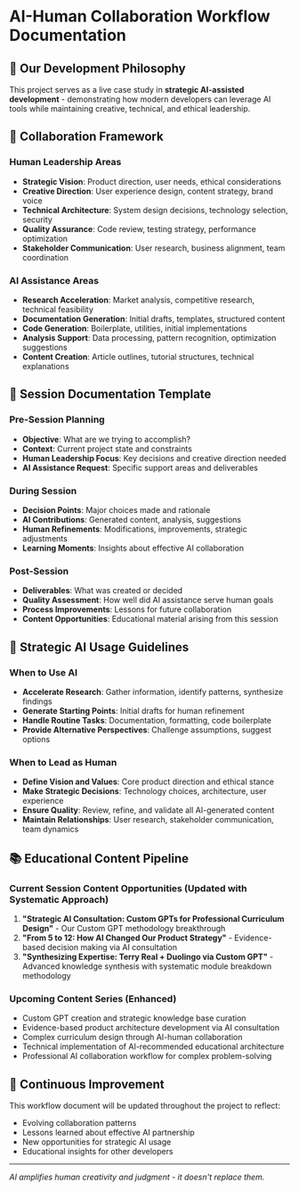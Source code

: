 # AI-Human Collaboration Workflow Documentation

## 🤖 Our Development Philosophy

This project serves as a live case study in **strategic AI-assisted development** - demonstrating how modern developers can leverage AI tools while maintaining creative, technical, and ethical leadership.

## 🔄 Collaboration Framework

### Human Leadership Areas
- **Strategic Vision**: Product direction, user needs, ethical considerations
- **Creative Direction**: User experience design, content strategy, brand voice
- **Technical Architecture**: System design decisions, technology selection, security
- **Quality Assurance**: Code review, testing strategy, performance optimization
- **Stakeholder Communication**: User research, business alignment, team coordination

### AI Assistance Areas
- **Research Acceleration**: Market analysis, competitive research, technical feasibility
- **Documentation Generation**: Initial drafts, templates, structured content
- **Code Generation**: Boilerplate, utilities, initial implementations
- **Analysis Support**: Data processing, pattern recognition, optimization suggestions
- **Content Creation**: Article outlines, tutorial structures, technical explanations

## 📝 Session Documentation Template

### Pre-Session Planning
- **Objective**: What are we trying to accomplish?
- **Context**: Current project state and constraints
- **Human Leadership Focus**: Key decisions and creative direction needed
- **AI Assistance Request**: Specific support areas and deliverables

### During Session
- **Decision Points**: Major choices made and rationale
- **AI Contributions**: Generated content, analysis, suggestions
- **Human Refinements**: Modifications, improvements, strategic adjustments
- **Learning Moments**: Insights about effective AI collaboration

### Post-Session
- **Deliverables**: What was created or decided
- **Quality Assessment**: How well did AI assistance serve human goals
- **Process Improvements**: Lessons for future collaboration
- **Content Opportunities**: Educational material arising from this session

## 🎯 Strategic AI Usage Guidelines

### When to Use AI
- **Accelerate Research**: Gather information, identify patterns, synthesize findings
- **Generate Starting Points**: Initial drafts for human refinement
- **Handle Routine Tasks**: Documentation, formatting, code boilerplate
- **Provide Alternative Perspectives**: Challenge assumptions, suggest options

### When to Lead as Human
- **Define Vision and Values**: Core product direction and ethical stance
- **Make Strategic Decisions**: Technology choices, architecture, user experience
- **Ensure Quality**: Review, refine, and validate all AI-generated content
- **Maintain Relationships**: User research, stakeholder communication, team dynamics

## 📚 Educational Content Pipeline

### Current Session Content Opportunities (Updated with Systematic Approach)
1. **"Strategic AI Consultation: Custom GPTs for Professional Curriculum Design"** - Our Custom GPT methodology breakthrough
2. **"From 5 to 12: How AI Changed Our Product Strategy"** - Evidence-based decision making via AI consultation
3. **"Synthesizing Expertise: Terry Real + Duolingo via Custom GPT"** - Advanced knowledge synthesis with systematic module breakdown methodology

### Upcoming Content Series (Enhanced)
- Custom GPT creation and strategic knowledge base curation
- Evidence-based product architecture development via AI consultation
- Complex curriculum design through AI-human collaboration
- Technical implementation of AI-recommended educational architecture
- Professional AI collaboration workflow for complex problem-solving

## 🔄 Continuous Improvement

This workflow document will be updated throughout the project to reflect:
- Evolving collaboration patterns
- Lessons learned about effective AI partnership
- New opportunities for strategic AI usage
- Educational insights for other developers

---

*AI amplifies human creativity and judgment - it doesn't replace them.*
